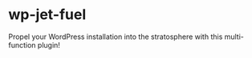 # wp-jet-fuel
Propel your WordPress installation into the stratosphere with this multi-function plugin!
